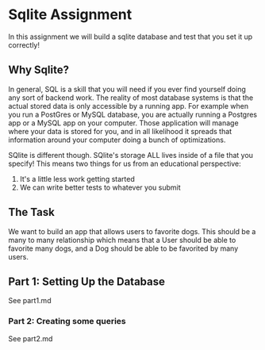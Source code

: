 # Sqlite Assignment
In this assignment we will build a sqlite database and test that you set it up correctly!

## Why Sqlite?

In general, SQL is a skill that you will need if you ever find yourself doing any sort of backend work. The reality of most database systems is that the actual stored data is only accessible by a running app. For example when you run a PostGres or MySQL database, you are actually running a Postgres app or a MySQL app on your computer. Those application will manage where your data is stored for you, and in all likelihood it spreads that information around your computer doing a bunch of optimizations.


SQlite is different though. SQlite's storage ALL lives inside of a file that you specify! This means two things for us from an educational perspective:

1. It's a little less work getting started
2. We can write better tests to whatever you submit


## The Task

We want to build an app that allows users to favorite dogs. This should be a many to many relationship which means that a User should be able to favorite many dogs, and a Dog should be able to be favorited by many users.


## Part 1: Setting Up the Database

See part1.md

### Part 2: Creating some queries

See part2.md
